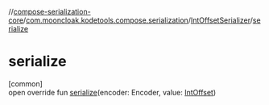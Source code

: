 //[compose-serialization-core](../../../index.md)/[com.mooncloak.kodetools.compose.serialization](../index.md)/[IntOffsetSerializer](index.md)/[serialize](serialize.md)

# serialize

[common]\
open override fun [serialize](serialize.md)(encoder: Encoder, value: [IntOffset](https://developer.android.com/reference/kotlin/androidx/compose/ui/unit/IntOffset.html))
